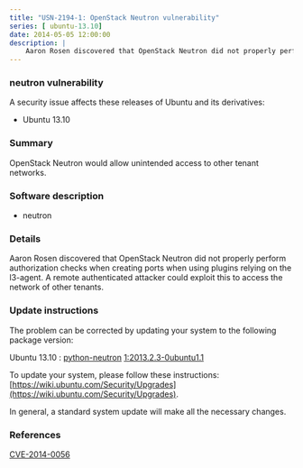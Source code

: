 ```yaml
---
title: "USN-2194-1: OpenStack Neutron vulnerability"
series: [ ubuntu-13.10]
date: 2014-05-05 12:00:00
description: |
    Aaron Rosen discovered that OpenStack Neutron did not properly perform authorization checks when creating ports when using plugins relying on the l3-agent. A remote authenticated attacker could exploit this to access the network of other tenants. 
--- 
```

 
### neutron vulnerability

A security issue affects these releases of Ubuntu and its derivatives:

* Ubuntu 13.10

### Summary

OpenStack Neutron would allow unintended access to other tenant networks. 

### Software description

* neutron 

### Details

Aaron Rosen discovered that OpenStack Neutron did not properly perform authorization checks when creating ports when using plugins relying on the l3-agent. A remote authenticated attacker could exploit this to access the network of other tenants. 

### Update instructions

The problem can be corrected by updating your system to the following package version:

Ubuntu 13.10
 : [python-neutron](https://launchpad.net/ubuntu/+source/neutron) <span> [1:2013.2.3-0ubuntu1.1](https://launchpad.net/ubuntu/+source/neutron/1:2013.2.3-0ubuntu1.1) </span> 

To update your system, please follow these instructions: [https://wiki.ubuntu.com/Security/Upgrades](https://wiki.ubuntu.com/Security/Upgrades).

In general, a standard system update will make all the necessary changes. 

### References

 [CVE-2014-0056](http://people.ubuntu.com/~ubuntu-security/cve/CVE-2014-0056)
 
